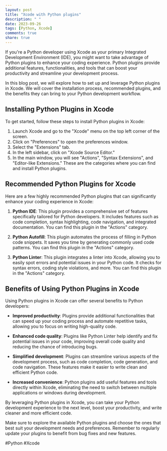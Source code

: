 ```yaml
---
layout: post
title: "Xcode with Python plugins"
description: " "
date: 2023-09-26
tags: [Python, Xcode]
comments: true
share: true
---
```


If you're a Python developer using Xcode as your primary Integrated Development Environment (IDE), you might want to take advantage of Python plugins to enhance your coding experience. Python plugins provide additional features, functionalities, and tools that can boost your productivity and streamline your development process.

In this blog post, we will explore how to set up and leverage Python plugins in Xcode. We will cover the installation process, recommended plugins, and the benefits they can bring to your Python development workflow.

## Installing Python Plugins in Xcode

To get started, follow these steps to install Python plugins in Xcode:

1. Launch Xcode and go to the "Xcode" menu on the top left corner of the screen.
2. Click on "Preferences" to open the preferences window.
3. Select the "Extensions" tab.
4. In the left sidebar, click on "Xcode Source Editor."
5. In the main window, you will see "Actions", "Syntax Extensions", and "Editor-like Extensions." These are the categories where you can find and install Python plugins.

## Recommended Python Plugins for Xcode

Here are a few highly recommended Python plugins that can significantly enhance your coding experience in Xcode:

1. **Python IDE**: This plugin provides a comprehensive set of features specifically tailored for Python developers. It includes features such as code completion, syntax highlighting, code navigation, and integrated documentation. You can find this plugin in the "Actions" category.

2. **Python Autofill**: This plugin automates the process of filling in Python code snippets. It saves you time by generating commonly used code patterns. You can find this plugin in the "Actions" category.

3. **Python Linter**: This plugin integrates a linter into Xcode, allowing you to easily spot errors and potential issues in your Python code. It checks for syntax errors, coding style violations, and more. You can find this plugin in the "Actions" category.

## Benefits of Using Python Plugins in Xcode

Using Python plugins in Xcode can offer several benefits to Python developers:

- **Improved productivity**: Plugins provide additional functionalities that can speed up your coding process and automate repetitive tasks, allowing you to focus on writing high-quality code.

- **Enhanced code quality**: Plugins like Python Linter help identify and fix potential issues in your code, improving overall code quality and reducing the chance of introducing bugs.

- **Simplified development**: Plugins can streamline various aspects of the development process, such as code completion, code generation, and code navigation. These features make it easier to write clean and efficient Python code.

- **Increased convenience**: Python plugins add useful features and tools directly within Xcode, eliminating the need to switch between multiple applications or windows during development.

By leveraging Python plugins in Xcode, you can take your Python development experience to the next level, boost your productivity, and write cleaner and more efficient code.

Make sure to explore the available Python plugins and choose the ones that best suit your development needs and preferences. Remember to regularly update your plugins to benefit from bug fixes and new features.

#Python #Xcode